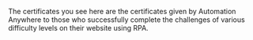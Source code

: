 The certificates you see here are the certificates given by Automation Anywhere to those who successfully complete the challenges of various difficulty levels on their website using RPA.
